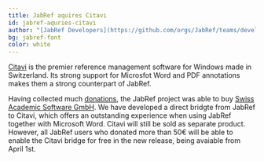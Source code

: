 ```yaml
---
title: JabRef aquires Citavi
id: jabref-aquries-citavi
author: "[JabRef Developers](https://github.com/orgs/JabRef/teams/developers)"
bg: jabref-font
color: white
---
```


[Citavi](https://en.wikipedia.org/wiki/Citavi) is the premier reference management software for Windows made in Switzerland.
Its strong support for Microsfot Word and PDF annotations makes them a strong counterpart of JabRef.

Having collected much [donations](http://donations.jabref.org/), the JabRef project was able to buy [Swiss Academic Software GmbH](https://www.citavi.com/de/swiss-academic-software.html).
We have developed a direct bridgte from JabRef to Citavi, which offers an outstanding experience when using JabRef together with Microsoft Word.
Citavi will still be sold as separate product.
However, all JabRef users who donated more than 50€ will be able to enable the Citavi bridge for free in the new release, being avaiable from April 1st.

